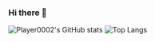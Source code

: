 ### Hi there 👋

<!--
**Player0002/Player0002** is a ✨ _special_ ✨ repository because its `README.md` (this file) appears on your GitHub profile.

Here are some ideas to get you started:

- 🔭 I’m currently working on ...
- 🌱 I’m currently learning ...
- 👯 I’m looking to collaborate on ...
- 🤔 I’m looking for help with ...
- 💬 Ask me about ...
- 📫 How to reach me: ...
- 😄 Pronouns: ...
- ⚡ Fun fact: ...
-->
![Player0002's GitHub stats](https://github-readme-stats.vercel.app/api?username=Player0002&show_icons=true)
![Top Langs](https://github-readme-stats.vercel.app/api/top-langs/?username=Player0002&show_icons=true)
